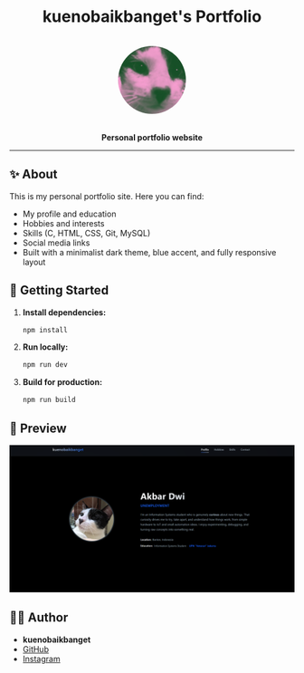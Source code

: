 <div align="center">
  <h1>kuenobaikbanget's Portfolio</h1>
  <img src="public/gambar.jpg" alt="cat logo" width="120" style="border-radius:50%;margin:1rem 0;" />
  <p><b>Personal portfolio website</b></p>
</div>

---

## ✨ About

This is my personal portfolio site. Here you can find:

- My profile and education
- Hobbies and interests
- Skills (C, HTML, CSS, Git, MySQL)
- Social media links
- Built with a minimalist dark theme, blue accent, and fully responsive layout

## 🚀 Getting Started

1. **Install dependencies:**
   ```powershell
   npm install
   ```
2. **Run locally:**
   ```powershell
   npm run dev
   ```
3. **Build for production:**
   ```powershell
   npm run build
   ```

## 📸 Preview

![Screenshot](public/ss.png)

## 🙋‍♂️ Author

- **kuenobaikbanget**
- [GitHub](https://github.com/kuenobaikbanget)
- [Instagram](https://instagram.com/kuenobaikbanget)